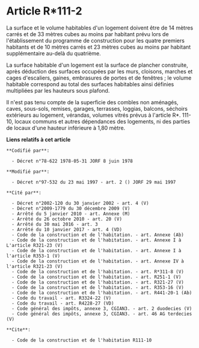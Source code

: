 # Article R*111-2

La surface et le volume habitables d'un logement doivent être de 14 mètres carrés et de 33 mètres cubes au moins par habitant
prévu lors de l'établissement du programme de construction pour les quatre premiers habitants et de 10 mètres carrés et 23
mètres cubes au moins par habitant supplémentaire au-delà du quatrième.

La surface habitable d'un logement est la surface de plancher construite, après déduction des surfaces occupées par les murs,
cloisons, marches et cages d'escaliers, gaines, embrasures de portes et de fenêtres ; le volume habitable correspond au total
des surfaces habitables ainsi définies multipliées par les hauteurs sous plafond.

Il n'est pas tenu compte de la superficie des combles non aménagés, caves, sous-sols, remises, garages, terrasses, loggias,
balcons, séchoirs extérieurs au logement, vérandas, volumes vitrés prévus à l'article R*. 111-10, locaux communs et autres
dépendances des logements, ni des parties de locaux d'une hauteur inférieure à 1,80 mètre.

**Liens relatifs à cet article**

	**Codifié par**:

	  - Décret n°78-622 1978-05-31 JORF 8 juin 1978

	**Modifié par**:

	  - Décret n°97-532 du 23 mai 1997 - art. 2 () JORF 29 mai 1997

	**Cité par**:

	  - Décret n°2002-120 du 30 janvier 2002 - art. 4 (V)
	  - Décret n°2009-1779 du 30 décembre 2009 (V)
	  - Arrêté du 5 janvier 2010 - art. Annexe (M)
	  - Arrêté du 26 octobre 2010 - art. 20 (V)
	  - Arrêté du 30 mai 2016 - art. 3
	  - Arrêté du 10 janvier 2017 - art. 4 (VD)
	  - Code de la construction et de l'habitation. - art. Annexe (Ab)
	  - Code de la construction et de l'habitation. - art. Annexe I à L'article R321-23 (V)
	  - Code de la construction et de l'habitation. - art. Annexe I à l'article R353-1 (V)
	  - Code de la construction et de l'habitation. - art. Annexe IV à l'article R321-23 (V)
	  - Code de la construction et de l'habitation. - art. R*311-8 (V)
	  - Code de la construction et de l'habitation. - art. R251-1 (V)
	  - Code de la construction et de l'habitation. - art. R321-27 (V)
	  - Code de la construction et de l'habitation. - art. R353-16 (V)
	  - Code de la construction et de l'habitation. - art. R441-20-1 (Ab)
	  - Code du travail - art. R3324-22 (V)
	  - Code du travail - art. R4228-27 (VD)
	  - Code général des impôts, annexe 3, CGIAN3. - art. 2 duodecies (V)
	  - Code général des impôts, annexe 3, CGIAN3. - art. 46 AG terdecies (V)

	**Cite**:

	  - Code de la construction et de l'habitation R111-10
